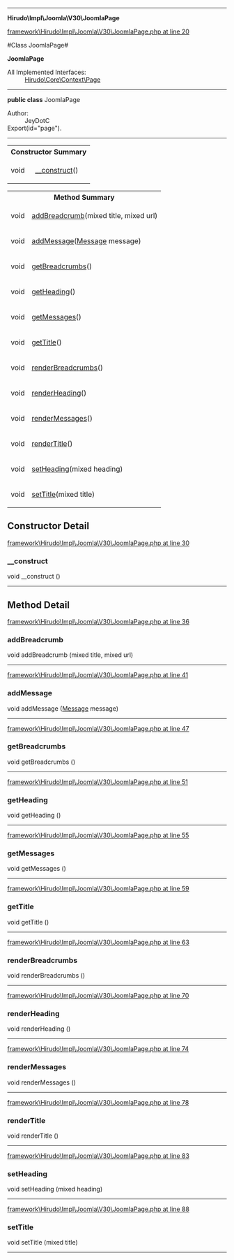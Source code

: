 

- - -

**Hirudo\Impl\Joomla\V30\JoomlaPage**


<a href="https://github.com/JeyDotC/Hirudo/blob/master/framework/Hirudo/Impl/Joomla/V30/JoomlaPage.php#L20" target='_blank'>framework\Hirudo\Impl\Joomla\V30\JoomlaPage.php at line 20</a>

#Class JoomlaPage#

**JoomlaPage**


<dl>
<dt>All Implemented Interfaces:</dt>
<dd><a href="https://github.com/JeyDotC/Hirudo-docs/blob/master/Hirudo/Core/Context/Page.md">Hirudo\Core\Context\Page</a> </dd>
</dl>



- - -

<p><strong>public  class</strong> <span>JoomlaPage</span></p>

<div class="comment" id="overview_description"><p></p></div>

<dl>
<dt>Author:</dt>
<dd>JeyDotC</dd>
<dt>Export(id="page").</dt>
</dl>


<hr />

<table id="summary_constructor">
<tr><th colspan="2">Constructor Summary</th></tr>
<tr>
<td><span class='k'></span> <span class='nx'>void</span></td>
<td class="description"><p class="name"><a href="#__construct">__construct</a>()</p></td>
</tr>
</table>

<table id="summary_method">
<tr><th colspan="2">Method Summary</th></tr>
<tr>
<td><span class='k'></span> <span class='nx'>void</span></td>
<td class="description"><p class="name"><a href="#addbreadcrumb">addBreadcrumb</a>(mixed title, mixed url)</p></td>
</tr>
<tr>
<td><span class='k'></span> <span class='nx'>void</span></td>
<td class="description"><p class="name"><a href="#addmessage">addMessage</a>(<a href="https://github.com/JeyDotC/Hirudo-docs/blob/master/Hirudo/Core/Util/Message.md">Message</a> message)</p></td>
</tr>
<tr>
<td><span class='k'></span> <span class='nx'>void</span></td>
<td class="description"><p class="name"><a href="#getbreadcrumbs">getBreadcrumbs</a>()</p></td>
</tr>
<tr>
<td><span class='k'></span> <span class='nx'>void</span></td>
<td class="description"><p class="name"><a href="#getheading">getHeading</a>()</p></td>
</tr>
<tr>
<td><span class='k'></span> <span class='nx'>void</span></td>
<td class="description"><p class="name"><a href="#getmessages">getMessages</a>()</p></td>
</tr>
<tr>
<td><span class='k'></span> <span class='nx'>void</span></td>
<td class="description"><p class="name"><a href="#gettitle">getTitle</a>()</p></td>
</tr>
<tr>
<td><span class='k'></span> <span class='nx'>void</span></td>
<td class="description"><p class="name"><a href="#renderbreadcrumbs">renderBreadcrumbs</a>()</p></td>
</tr>
<tr>
<td><span class='k'></span> <span class='nx'>void</span></td>
<td class="description"><p class="name"><a href="#renderheading">renderHeading</a>()</p></td>
</tr>
<tr>
<td><span class='k'></span> <span class='nx'>void</span></td>
<td class="description"><p class="name"><a href="#rendermessages">renderMessages</a>()</p></td>
</tr>
<tr>
<td><span class='k'></span> <span class='nx'>void</span></td>
<td class="description"><p class="name"><a href="#rendertitle">renderTitle</a>()</p></td>
</tr>
<tr>
<td><span class='k'></span> <span class='nx'>void</span></td>
<td class="description"><p class="name"><a href="#setheading">setHeading</a>(mixed heading)</p></td>
</tr>
<tr>
<td><span class='k'></span> <span class='nx'>void</span></td>
<td class="description"><p class="name"><a href="#settitle">setTitle</a>(mixed title)</p></td>
</tr>
</table>

<h2>Constructor Detail</h2>


<a href="https://github.com/JeyDotC/Hirudo/blob/master/framework/Hirudo/Impl/Joomla/V30/JoomlaPage.php#L30" target='_blank'>framework\Hirudo\Impl\Joomla\V30\JoomlaPage.php at line 30</a>

<h3 id="__construct">__construct</h3>
<span class='k'></span> <span class='nx'>void</span> <span class='nf'>__construct</span> ()

<div class="details">

</div>

- - -

<h2 id="detail_method">Method Detail</h2>

<a href="https://github.com/JeyDotC/Hirudo/blob/master/framework/Hirudo/Impl/Joomla/V30/JoomlaPage.php#L36" target='_blank'>framework\Hirudo\Impl\Joomla\V30\JoomlaPage.php at line 36</a>

<h3 id="addBreadcrumb()">addBreadcrumb</h3>
<span class='k'></span> <span class='nx'>void</span> <span class='nf'>addBreadcrumb</span> (mixed title, mixed url)

<div class="details">

</div>

- - -


<a href="https://github.com/JeyDotC/Hirudo/blob/master/framework/Hirudo/Impl/Joomla/V30/JoomlaPage.php#L41" target='_blank'>framework\Hirudo\Impl\Joomla\V30\JoomlaPage.php at line 41</a>

<h3 id="addMessage()">addMessage</h3>
<span class='k'></span> <span class='nx'>void</span> <span class='nf'>addMessage</span> (<a href="https://github.com/JeyDotC/Hirudo-docs/blob/master/Hirudo/Core/Util/Message.md">Message</a> message)

<div class="details">

</div>

- - -


<a href="https://github.com/JeyDotC/Hirudo/blob/master/framework/Hirudo/Impl/Joomla/V30/JoomlaPage.php#L47" target='_blank'>framework\Hirudo\Impl\Joomla\V30\JoomlaPage.php at line 47</a>

<h3 id="getBreadcrumbs()">getBreadcrumbs</h3>
<span class='k'></span> <span class='nx'>void</span> <span class='nf'>getBreadcrumbs</span> ()

<div class="details">

</div>

- - -


<a href="https://github.com/JeyDotC/Hirudo/blob/master/framework/Hirudo/Impl/Joomla/V30/JoomlaPage.php#L51" target='_blank'>framework\Hirudo\Impl\Joomla\V30\JoomlaPage.php at line 51</a>

<h3 id="getHeading()">getHeading</h3>
<span class='k'></span> <span class='nx'>void</span> <span class='nf'>getHeading</span> ()

<div class="details">

</div>

- - -


<a href="https://github.com/JeyDotC/Hirudo/blob/master/framework/Hirudo/Impl/Joomla/V30/JoomlaPage.php#L55" target='_blank'>framework\Hirudo\Impl\Joomla\V30\JoomlaPage.php at line 55</a>

<h3 id="getMessages()">getMessages</h3>
<span class='k'></span> <span class='nx'>void</span> <span class='nf'>getMessages</span> ()

<div class="details">

</div>

- - -


<a href="https://github.com/JeyDotC/Hirudo/blob/master/framework/Hirudo/Impl/Joomla/V30/JoomlaPage.php#L59" target='_blank'>framework\Hirudo\Impl\Joomla\V30\JoomlaPage.php at line 59</a>

<h3 id="getTitle()">getTitle</h3>
<span class='k'></span> <span class='nx'>void</span> <span class='nf'>getTitle</span> ()

<div class="details">

</div>

- - -


<a href="https://github.com/JeyDotC/Hirudo/blob/master/framework/Hirudo/Impl/Joomla/V30/JoomlaPage.php#L63" target='_blank'>framework\Hirudo\Impl\Joomla\V30\JoomlaPage.php at line 63</a>

<h3 id="renderBreadcrumbs()">renderBreadcrumbs</h3>
<span class='k'></span> <span class='nx'>void</span> <span class='nf'>renderBreadcrumbs</span> ()

<div class="details">

</div>

- - -


<a href="https://github.com/JeyDotC/Hirudo/blob/master/framework/Hirudo/Impl/Joomla/V30/JoomlaPage.php#L70" target='_blank'>framework\Hirudo\Impl\Joomla\V30\JoomlaPage.php at line 70</a>

<h3 id="renderHeading()">renderHeading</h3>
<span class='k'></span> <span class='nx'>void</span> <span class='nf'>renderHeading</span> ()

<div class="details">

</div>

- - -


<a href="https://github.com/JeyDotC/Hirudo/blob/master/framework/Hirudo/Impl/Joomla/V30/JoomlaPage.php#L74" target='_blank'>framework\Hirudo\Impl\Joomla\V30\JoomlaPage.php at line 74</a>

<h3 id="renderMessages()">renderMessages</h3>
<span class='k'></span> <span class='nx'>void</span> <span class='nf'>renderMessages</span> ()

<div class="details">

</div>

- - -


<a href="https://github.com/JeyDotC/Hirudo/blob/master/framework/Hirudo/Impl/Joomla/V30/JoomlaPage.php#L78" target='_blank'>framework\Hirudo\Impl\Joomla\V30\JoomlaPage.php at line 78</a>

<h3 id="renderTitle()">renderTitle</h3>
<span class='k'></span> <span class='nx'>void</span> <span class='nf'>renderTitle</span> ()

<div class="details">

</div>

- - -


<a href="https://github.com/JeyDotC/Hirudo/blob/master/framework/Hirudo/Impl/Joomla/V30/JoomlaPage.php#L83" target='_blank'>framework\Hirudo\Impl\Joomla\V30\JoomlaPage.php at line 83</a>

<h3 id="setHeading()">setHeading</h3>
<span class='k'></span> <span class='nx'>void</span> <span class='nf'>setHeading</span> (mixed heading)

<div class="details">

</div>

- - -


<a href="https://github.com/JeyDotC/Hirudo/blob/master/framework/Hirudo/Impl/Joomla/V30/JoomlaPage.php#L88" target='_blank'>framework\Hirudo\Impl\Joomla\V30\JoomlaPage.php at line 88</a>

<h3 id="setTitle()">setTitle</h3>
<span class='k'></span> <span class='nx'>void</span> <span class='nf'>setTitle</span> (mixed title)

<div class="details">

</div>

- - -

